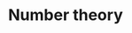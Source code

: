 ---
layout: posts_by_category
categories: number-theory
title: Number theory
permalink: /category/number-theory
---